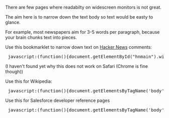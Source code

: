 There are few pages where readabilty on widescreen monitors is not great.

The aim here is to narrow down the text body so text would be easty to glance.

For example, most newspapers aim for 3-5 words per paragraph, because your brain chunks text into pieces.

Use this bookmarklet to narrow down text on [Hacker News](https://news.ycombinator.com) comments:

<pre> javascript:(function(){document.getElementById("hnmain").width="50%"})(); </pre>
(I haven't found yet why this does not work on Safari (Chrome is fine though))

Use this for Wikipedia:
<pre> javascript:(function(){document.getElementsByTagName('body')[0].style.cssText="width:70%;margin:auto;"})(); </pre>

Use this for Salesforce developer reference pages 
<pre> javascript:(function(){document.getElementsByTagName('body')[0].style.cssText="width:40%;margin:auto;"})(); </pre>
